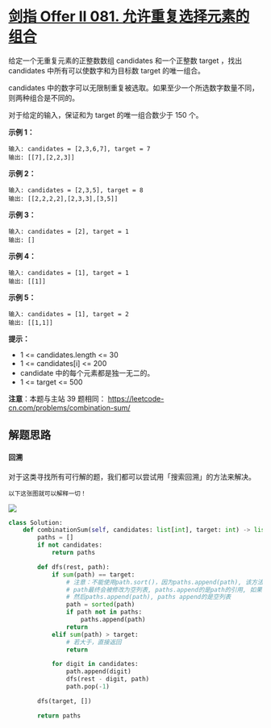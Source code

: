 # [剑指 Offer II 081. 允许重复选择元素的组合](https://leetcode.cn/problems/Ygoe9J/)

给定一个无重复元素的正整数数组 candidates 和一个正整数 target ，找出 candidates 中所有可以使数字和为目标数 target 的唯一组合。

candidates 中的数字可以无限制重复被选取。如果至少一个所选数字数量不同，则两种组合是不同的。 

对于给定的输入，保证和为 target 的唯一组合数少于 150 个。

 

**示例 1：**

```
输入: candidates = [2,3,6,7], target = 7
输出: [[7],[2,2,3]]
```

**示例 2：**

```
输入: candidates = [2,3,5], target = 8
输出: [[2,2,2,2],[2,3,3],[3,5]]
```

**示例 3：**

```
输入: candidates = [2], target = 1
输出: []
```

**示例 4：**

```
输入: candidates = [1], target = 1
输出: [[1]]
```

**示例 5：**

```
输入: candidates = [1], target = 2
输出: [[1,1]]
```

**提示：**

- 1 <= candidates.length <= 30
- 1 <= candidates[i] <= 200
- candidate 中的每个元素都是独一无二的。
- 1 <= target <= 500

**注意**：本题与主站 39 题相同： https://leetcode-cn.com/problems/combination-sum/



## 解题思路

#### 回溯

对于这类寻找所有可行解的题，我们都可以尝试用「搜索回溯」的方法来解决。

```
以下这张图就可以解释一切！
```

![](https://assets.leetcode-cn.com/solution-static/39/39_fig1.png)

```python
class Solution:
    def combinationSum(self, candidates: list[int], target: int) -> list[list[int]]:
        paths = []
        if not candidates:
            return paths

        def dfs(rest, path):
            if sum(path) == target:
                # 注意：不能使用path.sort()，因为paths.append(path), 该方法使用的是递归,
                # path最终会被修改为空列表, paths.append的是path的引用, 如果直接path.sort(),
                # 然后paths.append(path), paths append的是空列表
                path = sorted(path)
                if path not in paths:
                    paths.append(path)
                return
            elif sum(path) > target:
                # 若大于，直接返回
                return

            for digit in candidates:
                path.append(digit)
                dfs(rest - digit, path)
                path.pop(-1)

        dfs(target, [])

        return paths
```



